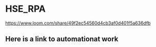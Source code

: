 # HSE_RPA

https://www.loom.com/share/49f2ec54560d4cb3af0d401f5a636dfb

## Here is a link to automationat work

